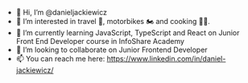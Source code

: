 - 👋 Hi, I’m @danieljackiewicz
- 👀 I’m interested in travel :compass:, motorbikes :motorcycle: and cooking :man_cook:. 
- 🌱 I’m currently learning JavaScript, TypeScript and React on Junior Front End Developer course in InfoShare Academy
- 💞️ I’m looking to collaborate on Junior Frontend Developer
- 📫 You can reach me here: https://www.linkedin.com/in/daniel-jackiewicz/

<!---
danieljackiewicz/danieljackiewicz is a ✨ special ✨ repository because its `README.md` (this file) appears on your GitHub profile.
You can click the Preview link to take a look at your changes.
--->
